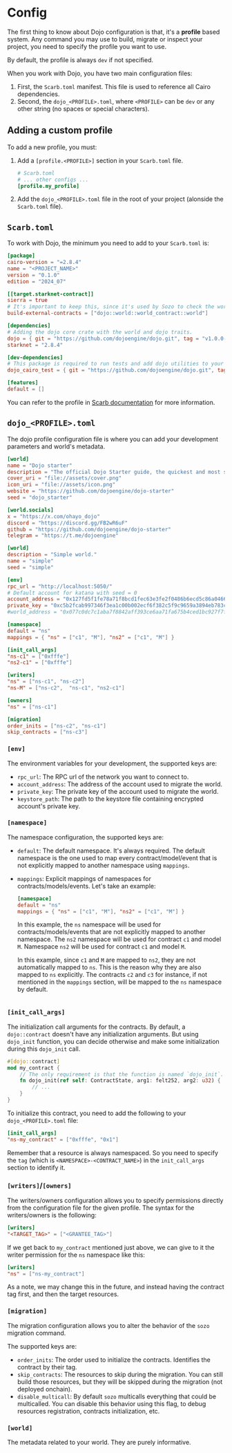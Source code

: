 # Config

The first thing to know about Dojo configuration is that, it's a **profile** based system.
Any command you may use to build, migrate or inspect your project, you need to specify the profile you want to use.

By default, the profile is always `dev` if not specified.

When you work with Dojo, you have two main configuration files:

1. First, the `Scarb.toml` manifest. This file is used to reference all Cairo dependencies.
2. Second, the `dojo_<PROFILE>.toml`, where `<PROFILE>` can be `dev` or any other string (no spaces or special characters).

## Adding a custom profile

To add a new profile, you must:

1. Add a `[profile.<PROFILE>]` section in your `Scarb.toml` file.

    ```toml
    # Scarb.toml
    # ... other configs ...
    [profile.my_profile]
    ```

2. Add the `dojo_<PROFILE>.toml` file in the root of your project (alonside the `Scarb.toml` file).

## `Scarb.toml`

To work with Dojo, the minimum you need to add to your `Scarb.toml` is:

```toml
[package]
cairo-version = "=2.8.4"
name = "<PROJECT_NAME>"
version = "0.1.0"
edition = "2024_07"

[[target.starknet-contract]]
sierra = true
# It's important to keep this, since it's used by Sozo to check the world version.
build-external-contracts = ["dojo::world::world_contract::world"]

[dependencies]
# Adding the dojo core crate with the world and dojo traits.
dojo = { git = "https://github.com/dojoengine/dojo.git", tag = "v1.0.0-rc.0" }
starknet = "2.8.4"

[dev-dependencies]
# This package is required to run tests and add dojo utilities to your project in test only.
dojo_cairo_test = { git = "https://github.com/dojoengine/dojo.git", tag = "v1.0.0-rc.0" }

[features]
default = []
```

You can refer to the profile in [Scarb documentation](https://docs.swmansion.com/scarb/docs/guides/defining-custom-profiles.html) for more information.


## `dojo_<PROFILE>.toml`

The dojo profile configuration file is where you can add your development parameters and world's metadata.

```toml
[world]
name = "Dojo starter"
description = "The official Dojo Starter guide, the quickest and most streamlined way to get your Dojo Autonomous World up and running. This guide will assist you with the initial setup, from cloning the repository to deploying your world."
cover_uri = "file://assets/cover.png"
icon_uri = "file://assets/icon.png"
website = "https://github.com/dojoengine/dojo-starter"
seed = "dojo_starter"

[world.socials]
x = "https://x.com/ohayo_dojo"
discord = "https://discord.gg/FB2wR6uF"
github = "https://github.com/dojoengine/dojo-starter"
telegram = "https://t.me/dojoengine"

[world]
description = "Simple world."
name = "simple"
seed = "simple"

[env]
rpc_url = "http://localhost:5050/"
# Default account for katana with seed = 0
account_address = "0x127fd5f1fe78a71f8bcd1fec63e3fe2f0486b6ecd5c86a0466c3a21fa5cfcec"
private_key = "0xc5b2fcab997346f3ea1c00b002ecf6f382c5f9c9659a3894eb783c5320f912"
#world_address = "0x077c0dc7c1aba7f8842aff393ce6aa71fa675b4ced1bc927f7fc971b6acd92fc"

[namespace]
default = "ns"
mappings = { "ns" = ["c1", "M"], "ns2" = ["c1", "M"] }

[init_call_args]
"ns-c1" = ["0xfffe"]
"ns2-c1" = ["0xfffe"]

[writers]
"ns" = ["ns-c1", "ns-c2"]
"ns-M" = ["ns-c2",  "ns-c1", "ns2-c1"]

[owners]
"ns" = ["ns-c1"]

[migration]
order_inits = ["ns-c2", "ns-c1"]
skip_contracts = ["ns-c3"]
```

### `[env]`

The environment variables for your development, the supported keys are:

- `rpc_url`: The RPC url of the network you want to connect to.
- `account_address`: The address of the account used to migrate the world.
- `private_key`: The private key of the account used to migrate the world.
- `keystore_path`: The path to the keystore file containing encrypted account's private key.

### `[namespace]`

The namespace configuration, the supported keys are:

- `default`: The default namespace. It's always required. The default namespace is the one used to map every contract/model/event that is not explicitly mapped to another namespace using `mappings`.
- `mappings`: Explicit mappings of namespaces for contracts/models/events. Let's take an example:

    ```toml
    [namespace]
    default = "ns"
    mappings = { "ns" = ["c1", "M"], "ns2" = ["c1", "M"] }
    ```

    In this example, the `ns` namespace will be used for contracts/models/events that are not explicitly mapped to another namespace. The `ns2` namespace will be used for contract `c1` and model `M`. Namespace `ns2` will be used for contract `c1` and model `M`.

    In this example, since `c1` and `M` are mapped to `ns2`, they are not automatically mapped to `ns`. This is the reason why they are also mapped to `ns` explicitly.
    The contracts `c2` and `c3` for instance, if not mentioned in the `mappings` section, will be mapped to the `ns` namespace by default.
    ```

### `[init_call_args]`

The initialization call arguments for the contracts.
By default, a `dojo::contract` doesn't have any initialization arguments. But using `dojo_init` function, you can decide otherwise and make some initialization during this `dojo_init` call.

```rust
#[dojo::contract]
mod my_contract {
    // The only requirement is that the function is named `dojo_init`.
    fn dojo_init(ref self: ContractState, arg1: felt252, arg2: u32) {
        // ...
    }
}
```

To initialize this contract, you need to add the following to your `dojo_<PROFILE>.toml` file:

```toml
[init_call_args]
"ns-my_contract" = ["0xfffe", "0x1"]
```

Remember that a resource is always namespaced. So you need to specify the `tag` (which is `<NAMESPACE>-<CONTRACT_NAME>`) in the `init_call_args` section to identify it.

### `[writers]`/`[owners]`

The writers/owners configuration allows you to specify permissions directly from the configuration file for the given profile.
The syntax for the writers/owners is the following:

```toml
[writers]
"<TARGET_TAG>" = ["<GRANTEE_TAG>"]
```

If we get back to `my_contract` mentioned just above, we can give to it the writer permission for the `ns` namespace like this:

```toml
[writers]
"ns" = ["ns-my_contract"]
```

As a note, we may change this in the future, and instead having the contract tag first, and then the target resources.

### `[migration]`

The migration configuration allows you to alter the behavior of the `sozo` migration command.

The supported keys are:

- `order_inits`: The order used to initialize the contracts. Identifies the contract by their tag.
- `skip_contracts`: The resources to skip during the migration. You can still build those resources, but they will be skipped during the migration (not deployed onchain).
- `disable_multicall`: By default `sozo` multicalls everything that could be multicalled. You can disable this behavior using this flag, to debug resources registration, contracts initialization, etc.

### `[world]`

The metadata related to your world. They are purely informative.
